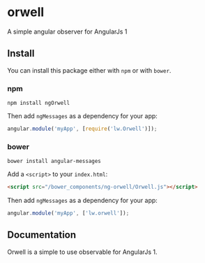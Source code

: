 # orwell
A simple angular observer for AngularJs 1

## Install

You can install this package either with `npm` or with `bower`.

### npm

```shell
npm install ngOrwell
```

Then add `ngMessages` as a dependency for your app:

```javascript
angular.module('myApp', [require('lw.Orwell')]);
```

### bower

```shell
bower install angular-messages
```

Add a `<script>` to your `index.html`:

```html
<script src="/bower_components/ng-orwell/Orwell.js"></script>
```

Then add `ngMessages` as a dependency for your app:

```javascript
angular.module('myApp', ['lw.orwell']);
```

## Documentation

Orwell is a simple to use observable for AngularJs 1.
